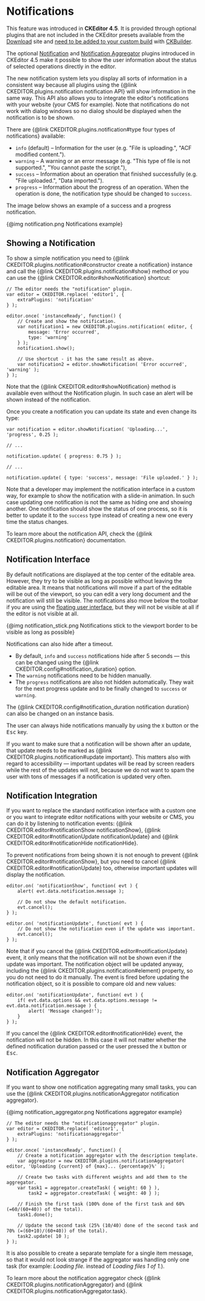 <!--
Copyright (c) 2003-2015, CKSource - Frederico Knabben. All rights reserved.
For licensing, see LICENSE.md.
-->

# Notifications

<p class="requirements">
	This feature was introduced in <strong>CKEditor 4.5</strong>. It is provided through optional plugins that are not included in the CKEditor presets available from the <a href="http://ckeditor.com/download">Download</a> site and <a href="#!/guide/dev_plugins">need to be added to your custom build</a> with <a href="http://ckeditor.com/builder">CKBuilder</a>.
</p>

The optional [Notification](http://ckeditor.com/addon/notification) and [Notification Aggregator](http://ckeditor.com/addon/notificationaggregator) plugins introduced in CKEditor 4.5 make it possible to show the user information about the status of selected operations directly in the editor.

The new notification system lets you display all sorts of information in a consistent way because all plugins using the {@link CKEDITOR.plugins.notification notification API} will show information in the same way. This API also allows you to integrate the editor's notifications with your website (your CMS for example). Note that notifications do not work with dialog windows so no dialog should be displayed when the notification is to be shown.

There are {@link CKEDITOR.plugins.notification#type four types of notifications} available:

* `info` (default) &ndash; Information for the user (e.g. "File is uploading.", "ACF modified content.").
* `warning` &ndash; A warning or an error message (e.g. "This type of file is not supported.", "You cannot paste the script."),
* `success` &ndash; Information about an operation that finished successfully (e.g. "File uploaded.", "Data imported.").
* `progress` &ndash; Information about the progress of an operation. When the operation is done, the notification type should be changed to `success`.

The image below shows an example of a success and a progress notification. 

{@img notification.png Notifications example}

## Showing a Notification

To show a simple notification you need to {@link CKEDITOR.plugins.notification#constructor create a notification} instance and call the {@link CKEDITOR.plugins.notification#show} method or you can use the {@link CKEDITOR.editor#showNotification} shortcut:

	// The editor needs the "notification" plugin.
	var editor = CKEDITOR.replace( 'editor1', {
		extraPlugins: 'notification'
	} );

	editor.once( 'instanceReady', function() {
		// Create and show the notification.
		var notification1 = new CKEDITOR.plugins.notification( editor, {
			message: 'Error occurred',
			type: 'warning'
		} );
		notification1.show();

		// Use shortcut - it has the same result as above.
		var notification2 = editor.showNotification( 'Error occurred', 'warning' );
	} );

Note that the {@link CKEDITOR.editor#showNotification} method is available even without the Notification plugin. In such case an alert will be shown instead of the notification.

Once you create a notification you can update its state and even change its type:

	var notification = editor.showNotification( 'Uploading...', 'progress', 0.25 );

	// ...

	notification.update( { progress: 0.75 } );

	// ...

	notification.update( { type: 'success', message: 'File uploaded.' } );

Note that a developer may implement the notification interface in a custom way, for example to show the notification with a slide-in animation. In such case updating one notification is not the same as hiding one and showing another. One notification should show the status of one process, so it is better to update it to the `success` type instead of creating a new one every time the status changes.

To learn more about the notification API, check the {@link CKEDITOR.plugins.notification} documentation.

## Notification Interface

By default notifications are displayed at the top center of the editable area. However, they try to be visible as long as possible without leaving the editable area. It means that notifications will move if a part of the editable will be out of the viewport, so you can edit a very long document and the notification will still be visible. The notifications also move below the toolbar if you are using the [floating user interface](#!/guide/dev_uitypes-section-floating-user-interface), but they will not be visible at all if the editor is not visible at all.

{@img notification_stick.png Notifications stick to the viewport border to be visible as long as possible}

Notifications can also hide after a timeout.

* By default, `info` and `success` notifications hide after 5 seconds &mdash; this can be changed using the {@link CKEDITOR.config#notification_duration} option.
* The `warning` notifications need to be hidden manually.
* The `progress` notifications are also not hidden automatically. They wait for the next progress update and to be finally changed to `success` or `warning`.

The {@link CKEDITOR.config#notification_duration notification duration} can also be changed on an instance basis.

The user can always hide notifications manually by using the `X` button or the <kbd>Esc</kbd> key.

If you want to make sure that a notification will be shown after an update, that update needs to be marked as
{@link CKEDITOR.plugins.notification#update important}. This matters also with regard to accessibility &mdash; important updates will be read by screen readers while the rest of the updates will not, because we do not want to spam the user with tons of messages if a notification is updated very often.

## Notification Integration

If you want to replace the standard notification interface with a custom one or you want to integrate editor notifications with your website or CMS, you can do it by listening to notification events: {@link CKEDITOR.editor#notificationShow notificationShow}, {@link CKEDITOR.editor#notificationUpdate notificationUpdate} and {@link CKEDITOR.editor#notificationHide notificationHide}.

To prevent notifications from being shown it is not enough to prevent {@link CKEDITOR.editor#notificationShow}, but you need to cancel {@link CKEDITOR.editor#notificationUpdate} too, otherwise important updates will display the notification.

	editor.on( 'notificationShow', function( evt ) {
		alert( evt.data.notification.message );

		// Do not show the default notification.
		evt.cancel();
	} );

	editor.on( 'notificationUpdate', function( evt ) {
		// Do not show the notification even if the update was important.
		evt.cancel();
	} );

Note that if you cancel the {@link CKEDITOR.editor#notificationUpdate} event, it only means that the notification will not be shown even if the update was important. The notification object will be updated anyway, including the {@link CKEDITOR.plugins.notification#element} property, so you do not need to do it manually. The event is fired before updating the notification object, so it is possible to compare old and new values:

	editor.on( 'notificationUpdate', function( evt ) {
		if( evt.data.options && evt.data.options.message != evt.data.notification.message ) {
			alert( 'Message changed!');
		}
	} );

If you cancel the {@link CKEDITOR.editor#notificationHide} event, the notification will not be hidden. In this case it will not matter whether the defined notification duration passed or the user pressed the `X` button or <kbd>Esc</kbd>.

## Notification Aggregator

If you want to show one notification aggregating many small tasks, you can use the {@link CKEDITOR.plugins.notificationAggregator notification aggregator}.

{@img notification_aggregator.png Notifications aggregator example}

	// The editor needs the "notificationaggregator" plugin.
	var editor = CKEDITOR.replace( 'editor1', {
		extraPlugins: 'notificationaggregator'
	} );

	editor.once( 'instanceReady', function() {
		// Create a notification aggregator with the description template.
		var aggregator = new CKEDITOR.plugins.notificationAggregator( editor, 'Uploading {current} of {max}... {percentage}%' );

		// Create two tasks with different weights and add them to the aggregator.
		var task1 = aggregator.createTask( { weight: 60 } ),
			task2 = aggregator.createTask( { weight: 40 } );

		// Finish the first task (100% done of the first task and 60% (=60/(60+40)) of the total).
		task1.done();

		// Update the second task (25% (10/40) done of the second task and 70% (=(60+10)/(60+40)) of the total).
		task2.update( 10 );
	} );

It is also possible to create a separate template for a single item message, so that it would not look strange if the aggregator was handling only one task (for example: *Loading file.* instead of *Loading files 1 of 1.*).

To learn more about the notification aggregator check {@link CKEDITOR.plugins.notificationAggregator} and {@link CKEDITOR.plugins.notificationAggregator.task}.